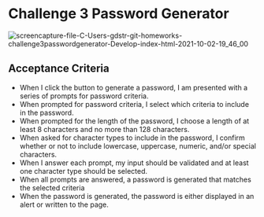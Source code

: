 # Challenge 3 Password Generator 
![screencapture-file-C-Users-gdstr-git-homeworks-challenge3passwordgenerator-Develop-index-html-2021-10-02-19_46_00](https://user-images.githubusercontent.com/90304692/135735560-4f741439-0041-41a7-92f2-5d7ba29af755.png)
## Acceptance Criteria
- When I click the button to generate a password, I am presented with a series of prompts for password criteria.
- When prompted for password criteria, I select which criteria to include in the password.
- When prompted for the length of the password, I choose a length of at least 8 characters and no more than 128 characters.
- When asked for character types to include in the password, I confirm whether or not to include lowercase, uppercase, numeric, and/or special characters.
- When I answer each prompt, my input should be validated and at least one character type should be selected.
- When all prompts are answered, a password is generated that matches the selected criteria
- When the password is generated, the password is either displayed in an alert or written to the page.
